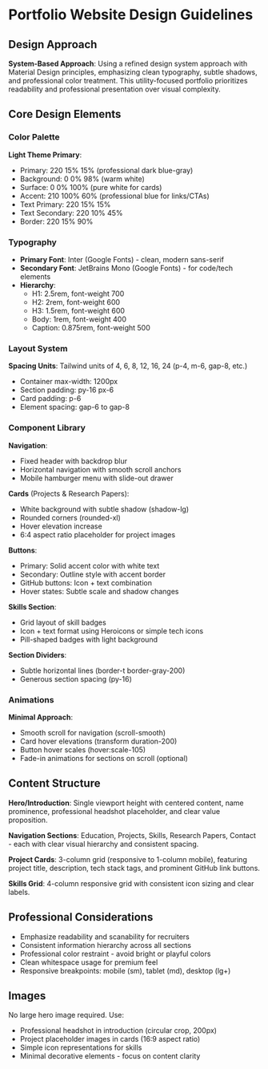# Portfolio Website Design Guidelines

## Design Approach
**System-Based Approach**: Using a refined design system approach with Material Design principles, emphasizing clean typography, subtle shadows, and professional color treatment. This utility-focused portfolio prioritizes readability and professional presentation over visual complexity.

## Core Design Elements

### Color Palette
**Light Theme Primary**:
- Primary: 220 15% 15% (professional dark blue-gray)
- Background: 0 0% 98% (warm white)
- Surface: 0 0% 100% (pure white for cards)
- Accent: 210 100% 60% (professional blue for links/CTAs)
- Text Primary: 220 15% 15%
- Text Secondary: 220 10% 45%
- Border: 220 15% 90%

### Typography
- **Primary Font**: Inter (Google Fonts) - clean, modern sans-serif
- **Secondary Font**: JetBrains Mono (Google Fonts) - for code/tech elements
- **Hierarchy**: 
  - H1: 2.5rem, font-weight 700
  - H2: 2rem, font-weight 600  
  - H3: 1.5rem, font-weight 600
  - Body: 1rem, font-weight 400
  - Caption: 0.875rem, font-weight 500

### Layout System
**Spacing Units**: Tailwind units of 4, 6, 8, 12, 16, 24 (p-4, m-6, gap-8, etc.)
- Container max-width: 1200px
- Section padding: py-16 px-6
- Card padding: p-6
- Element spacing: gap-6 to gap-8

### Component Library

**Navigation**:
- Fixed header with backdrop blur
- Horizontal navigation with smooth scroll anchors
- Mobile hamburger menu with slide-out drawer

**Cards** (Projects & Research Papers):
- White background with subtle shadow (shadow-lg)
- Rounded corners (rounded-xl)
- Hover elevation increase
- 6:4 aspect ratio placeholder for project images

**Buttons**:
- Primary: Solid accent color with white text
- Secondary: Outline style with accent border
- GitHub buttons: Icon + text combination
- Hover states: Subtle scale and shadow changes

**Skills Section**:
- Grid layout of skill badges
- Icon + text format using Heroicons or simple tech icons
- Pill-shaped badges with light background

**Section Dividers**:
- Subtle horizontal lines (border-t border-gray-200)
- Generous section spacing (py-16)

### Animations
**Minimal Approach**:
- Smooth scroll for navigation (scroll-smooth)
- Card hover elevations (transform duration-200)
- Button hover scales (hover:scale-105)
- Fade-in animations for sections on scroll (optional)

## Content Structure

**Hero/Introduction**: Single viewport height with centered content, name prominence, professional headshot placeholder, and clear value proposition.

**Navigation Sections**: Education, Projects, Skills, Research Papers, Contact - each with clear visual hierarchy and consistent spacing.

**Project Cards**: 3-column grid (responsive to 1-column mobile), featuring project title, description, tech stack tags, and prominent GitHub link buttons.

**Skills Grid**: 4-column responsive grid with consistent icon sizing and clear labels.

## Professional Considerations
- Emphasize readability and scanability for recruiters
- Consistent information hierarchy across all sections
- Professional color restraint - avoid bright or playful colors
- Clean whitespace usage for premium feel
- Responsive breakpoints: mobile (sm), tablet (md), desktop (lg+)

## Images
No large hero image required. Use:
- Professional headshot in introduction (circular crop, 200px)
- Project placeholder images in cards (16:9 aspect ratio)
- Simple icon representations for skills
- Minimal decorative elements - focus on content clarity